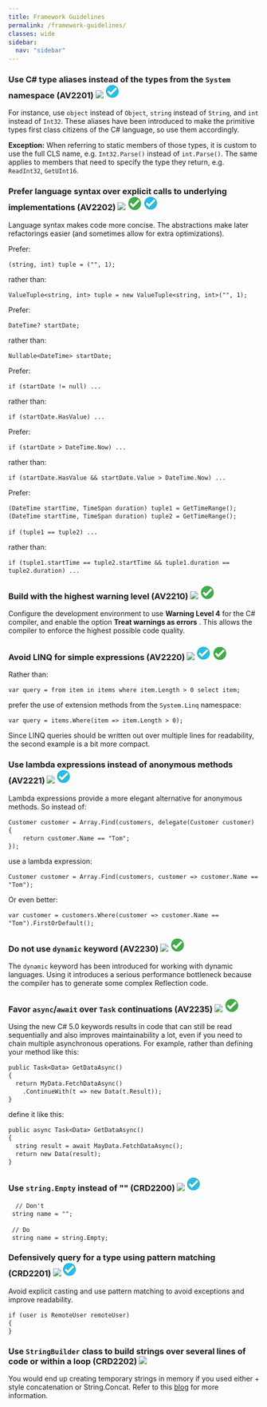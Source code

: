 ```yaml
---
title: Framework Guidelines
permalink: /framework-guidelines/
classes: wide
sidebar:
  nav: "sidebar"
---
```


### <a name="av2201"></a> Use C# type aliases instead of the types from the `System` namespace (AV2201) ![](/assets/images/1.png) ![](/assets/images/R.png)
For instance, use `object` instead of `Object`, `string` instead of `String`, and `int` instead of `Int32`. These aliases have been introduced to make the primitive types first class citizens of the C# language, so use them accordingly.

**Exception:** When referring to static members of those types, it is custom to use the full CLS name, e.g. `Int32.Parse()` instead of `int.Parse()`. The same applies to members that need to specify the type they return, e.g. `ReadInt32`, `GetUInt16`. 

### <a name="av2202"></a> Prefer language syntax over explicit calls to underlying implementations (AV2202) ![](/assets/images/1.png) ![](/assets/images/A.png) ![](/assets/images/R.png)
Language syntax makes code more concise. The abstractions make later refactorings easier (and sometimes allow for extra optimizations).

Prefer:

	(string, int) tuple = ("", 1);

rather than:

	ValueTuple<string, int> tuple = new ValueTuple<string, int>("", 1);

Prefer:

	DateTime? startDate;

rather than:

	Nullable<DateTime> startDate;

Prefer:

	if (startDate != null) ...

rather than:

	if (startDate.HasValue) ...

Prefer:

	if (startDate > DateTime.Now) ...

rather than:

	if (startDate.HasValue && startDate.Value > DateTime.Now) ...

Prefer:

	(DateTime startTime, TimeSpan duration) tuple1 = GetTimeRange();
	(DateTime startTime, TimeSpan duration) tuple2 = GetTimeRange();

	if (tuple1 == tuple2) ...

rather than:

	if (tuple1.startTime == tuple2.startTime && tuple1.duration == tuple2.duration) ...

### <a name="av2210"></a> Build with the highest warning level (AV2210) ![](/assets/images/1.png) ![](/assets/images/A.png)
Configure the development environment to use **Warning Level 4** for the C# compiler, and enable the option **Treat warnings as errors** . This allows the compiler to enforce the highest possible code quality.

### <a name="av2220"></a> Avoid LINQ for simple expressions (AV2220) ![](/assets/images/3.png) ![](/assets/images/R.png) ![](/assets/images/A.png)
Rather than:

	var query = from item in items where item.Length > 0 select item;

prefer the use of extension methods from the `System.Linq` namespace:

	var query = items.Where(item => item.Length > 0);

Since LINQ queries should be written out over multiple lines for readability, the second example is a bit more compact.

### <a name="av2221"></a> Use lambda expressions instead of anonymous methods (AV2221) ![](/assets/images/2.png) ![](/assets/images/R.png)

Lambda expressions provide a more elegant alternative for anonymous methods. So instead of:

	Customer customer = Array.Find(customers, delegate(Customer customer)
	{
		return customer.Name == "Tom";
	});

use a lambda expression:

	Customer customer = Array.Find(customers, customer => customer.Name == "Tom");

Or even better:

	var customer = customers.Where(customer => customer.Name == "Tom").FirstOrDefault();

### <a name="av2230"></a> Do not use `dynamic` keyword (AV2230) ![](/assets/images/1.png)  ![](/assets/images/A.png)
The `dynamic` keyword has been introduced for working with dynamic languages. Using it introduces a serious performance bottleneck because the compiler has to generate some complex Reflection code.

### <a name="av2235"></a> Favor `async`/`await` over `Task` continuations (AV2235) ![](/assets/images/1.png)  ![](/assets/images/A.png)
Using the new C# 5.0 keywords results in code that can still be read sequentially and also improves maintainability a lot, even if you need to chain multiple asynchronous operations. For example, rather than defining your method like this:

	public Task<Data> GetDataAsync()
	{
	  return MyData.FetchDataAsync()
	    .ContinueWith(t => new Data(t.Result));
	}

define it like this:

	public async Task<Data> GetDataAsync()
	{
	  string result = await MayData.FetchDataAsync();
	  return new Data(result);
	}
	
### <a name="crd2200"></a> Use `string.Empty` instead of "" (CRD2200) ![](/assets/images/1.png)  ![](/assets/images/R.png)
	
	  // Don't
     string name = "";

     // Do
     string name = string.Empty;
	 
### <a name="crd2201"></a> Defensively query for a type using pattern matching (CRD2201) ![](/assets/images/1.png) ![](/assets/images/R.png)
Avoid explicit casting and use pattern matching to avoid exceptions and improve readability.

	if (user is RemoteUser remoteUser)
	{
	}
	 
### <a name="crd2202"></a> Use `StringBuilder` class to build  strings over several lines of code or within a loop (CRD2202) ![](/assets/images/1.png) 
You would end up creating temporary strings in memory if you used either + style concatenation or String.Concat. Refer to this [blog](http://geekswithblogs.net/johnsperfblog/archive/2005/05/27/40777.aspx) for more information.



